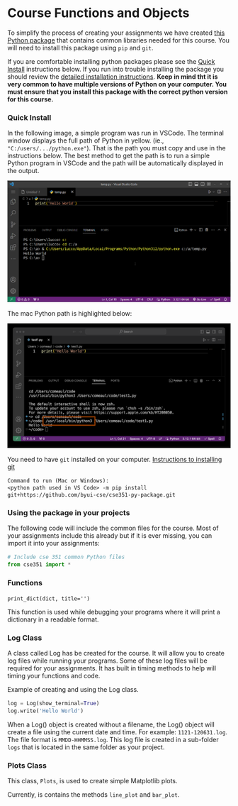 # Course Functions and Objects

To simplify the process of creating your assignments we have created [this Python package](https://github.com/byui-cse/cse351-py-package) that contains common libraries needed for this course. You will need to install this package using `pip` and `git`.

If you are comfortable installing python packages please see the [Quick Install](#quick-install) instructions below. If you run into trouble installing the package you should review the [detailed installation instructions](https://github.com/byui-cse/cse351-py-package?tab=readme-ov-file#installation-instructions). **Keep in mind tht it is very common to have multiple versions of Python on your computer. You must ensure that you install this package with the correct python version for this course.**

### Quick Install

In the following image, a simple program was run in VSCode. The terminal window displays the full path of Python in yellow. (ie., `"C:/users/.../python.exe"`). That is the path you must copy and use in the instructions below. The best method to get the path is to run a simple Python program in VSCode and the path will be automatically displayed in the output.

![](./assets/running-python.png)

The mac Python path is highlighted below:

![](./assets/running-python-mac.png)

You need to have `git` installed on your computer. [Instructions to installing git](https://git-scm.com/book/en/v2/Getting-Started-Installing-Git)

```
Command to run (Mac or Windows):
<python path used in VS Code> -m pip install git+https://github.com/byui-cse/cse351-py-package.git
```

### Using the package in your projects

The following code will include the common files for the course. Most of your assignments include this already but if it is ever missing, you can import it into your assignments:

```python
# Include cse 351 common Python files
from cse351 import *
```

### Functions

`print_dict(dict, title='')`

This function is used while debugging your programs where it will print a dictionary in a readable format.

### Log Class

A class called Log has be created for the course. It will allow you to create log files while running your programs. Some of these log files will be required for your assignments. It has built in timing methods to help will timing your functions and code. 


Example of creating and using the Log class.

```python
log = Log(show_terminal=True)
log.write('Hello World')
```

When a Log() object is created without a filename, the Log() object will create a file using the current date and time. For example: `1121-120631.log`. The file format is `MMDD-HHMMSS.log`. This log file is created in a sub-folder `logs` that is located in the same folder as your project.

### Plots Class

This class, `Plots`, is used to create simple Matplotlib plots.

Currently, is contains the methods `line_plot` and `bar_plot`.
